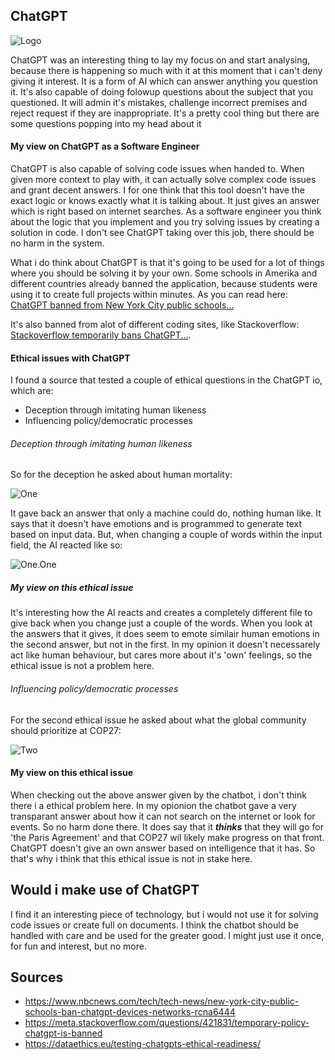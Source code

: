## ChatGPT

![Logo](https://frontdreams.com/images/2022/12/19/chat-gpt-examples.jpg)

ChatGPT was an interesting thing to lay my focus on and start analysing, because there is happening so much with it at this moment that i can't deny giving it interest.
It is a form of AI which can answer anything you question it. It's also capable of doing folowup questions about the subject that you questioned. 
It will admin it's mistakes, challenge incorrect premises and reject request if they are inappropriate. It's a pretty cool thing but there are some questions popping
into my head about it

#### My view on ChatGPT as a Software Engineer

ChatGPT is also capable of solving code issues when handed to. When given more context to play with, it can actually solve complex code issues and grant decent answers. 
I for one think that this tool doesn't have the exact logic or knows exactly what it is talking about. It just gives an answer which is right based on internet searches. 
As a software engineer you think about the logic that you implement and you try solving issues by creating a solution in code. I don't see ChatGPT taking over this job,
there should be no harm in the system. 

What i do think about ChatGPT is that it's going to be used for a lot of things where you should be solving it by your own. Some schools in Amerika and different countries
already banned the application, because students were using it to create full projects within minutes. 
As you can read here:
[ChatGPT banned from New York City public schools...](https://www.nbcnews.com/tech/tech-news/new-york-city-public-schools-ban-chatgpt-devices-networks-rcna64446)

It's also banned from alot of different coding sites, like Stackoverflow: [Stackoverflow temporarily bans ChatGPT...](https://meta.stackoverflow.com/questions/421831/temporary-policy-chatgpt-is-banned).

#### Ethical issues with ChatGPT

I found a source that tested a couple of ethical questions in the ChatGPT io, which are:
* Deception through imitating human likeness
* Influencing policy/democratic processes

###### Deception through imitating human likeness

So for the deception he asked about human mortality:

![One](https://dataethics.eu/wp-content/uploads/2022/12/image.png)

It gave back an answer that only a machine could do, nothing human like. It says that it doesn't have emotions and is programmed to generate text based on input data.
But, when changing a couple of words within the input field, the AI reacted like so:

![One.One](https://dataethics.eu/wp-content/uploads/2022/12/image-1.png)

##### My view on this ethical issue

It's interesting how the AI reacts and creates a completely different file to give back when you change just a couple of the words. 
When you look at the answers that it gives, it does seem to emote similair human emotions in the second answer, but not in the first. In my opinion it doesn't 
necessarely act like human behaviour, but cares more about it's 'own' feelings, so the ethical issue is not a problem here.

###### Influencing policy/democratic processes

For the second ethical issue he asked about what the global community should prioritize at COP27:

![Two](https://dataethics.eu/wp-content/uploads/2022/12/image-2.png)

#### My view on this ethical issue

When checking out the above answer given by the chatbot, i don't think there i a ethical problem here. In my opionion the chatbot gave a very transparant answer about
how it can not search on the internet or look for events. So no harm done there. It does say that it ***thinks*** that they will go for 'the Paris Agreement' 
and that COP27 wil likely make progress on that front. ChatGPT doesn't give an own answer based on intelligence that it has. So that's why i think that this ethical issue
is not in stake here.

## Would i make use of ChatGPT

I find it an interesting piece of technology, but i would not use it for solving code issues or create full on documents. I think the chatbot should be handled with care
and be used for the greater good. I might just use it once, for fun and interest, but no more. 

## Sources
* https://www.nbcnews.com/tech/tech-news/new-york-city-public-schools-ban-chatgpt-devices-networks-rcna6444
* https://meta.stackoverflow.com/questions/421831/temporary-policy-chatgpt-is-banned
* https://dataethics.eu/testing-chatgpts-ethical-readiness/
